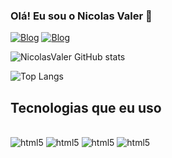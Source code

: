 ### Olá! Eu sou o Nicolas Valer 👋

[![Blog](https://img.shields.io/badge/Instagram-E4405F?style=for-the-badge&logo=instagram&logoColor=white)](https://www.instagram.com/_nicollas.kkj/profilecard/?igsh=cjRiMjhjbXAya3U3)
[![Blog](	https://img.shields.io/badge/LinkedIn-0077B5?style=for-the-badge&logo=linkedin&logoColor=white)](https://www.linkedin.com/in/nicolas-patan-valer-132b76306?utm_source=share&utm_campaign=share_via&utm_content=profile&utm_medium=ios_app)

![NicolasValer GitHub stats](https://github-readme-stats.vercel.app/api?username=NicolasValer&show_icons=true&theme=highcontrast)

![Top Langs](https://github-readme-stats.vercel.app/api/top-langs/?username=NicolasValer&hide_progress=true)

## Tecnologias que eu uso

<div style=!siplay: inline_block"><br/>
  <img aling="center" alt="html5" src="https://img.shields.io/badge/JavaScript-F7DF1E?style=for-the-badge&logo=javascript&logoColor=black"/>
  <img aling="center" alt="html5" src="https://img.shields.io/badge/TypeScript-007ACC?style=for-the-badge&logo=typescript&logoColor=white"/>
  <img aling="center" alt="html5" src="https://img.shields.io/badge/HTML5-E34F26?style=for-the-badge&logo=html5&logoColor=white"/>
  <img aling="center" alt="html5" src="https://img.shields.io/badge/CSS3-1572B6?style=for-the-badge&logo=css3&logoColor=white"/>
</div>
